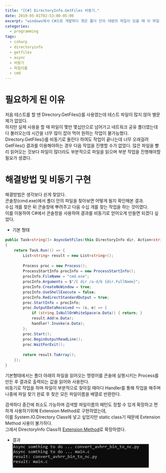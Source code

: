```yaml
---
title: "[C#] DirectoryInfo.GetFiles 비동기."
date: 2019-05-01T02:53:00-05:00
excerpt: "windows에서 C#으로 개발하다 겪은 폴더 안의 대량의 파일이 있을 때 이 파일 이름들을 읽어오다 생긴 문제와 대량의 파일 이름을 읽으면서 비동기로 작업을 할 수 있게 해결한 방법에 대하여 작성."
categories:
  - programming
tags:
  - csharp
  - directoryinfo
  - getfiles
  - async
  - 비동기
  - 파일이름
  - cmd
---  
```

  
# 필요하게 된 이유  
  
처음 테스트를 할 땐 Directory.GetFiles()를 사용였는데 테스트 파일이 많지 않아 별문제가 없었다.  
하지만 실제 사용을 할 때 파일이 몇만 몇십만으로 넘어가고 네트워크 공유 폴더였는데 다 불러오는데 시간을 너무 많이 잡아 먹어 원하는 작업이 불가능했다.  
Directory.GetFiles()를 비동기로 돌린다 하여도 작업이 끝나는데 너무 오래걸려 GetFiles() 결과를 이용해야하는 경우 다음 작업을 진행할 수가 없었다. 
많은 파일을 빨리 읽어오는 것보다 파일이 많더라도 부분적으로 파일을 읽으며 부분 작업을 진행해야할 필요가 생겼다.  
  
# 해결방법 및 비동기 구현  
  
해결방법은 생각보다 쉰게 찾았다.  
콘솔창(cmd.exe)에서 폴더 안의 파일을 찾아보면 어떻게 될지 확인해본 결과.  
수십 개를 찾은 뒤 콘솔창에 뿌려주고 다음 수십 개를 찾는 작업을 하는 것이였다.  
이를 이용하여 C#에서 콘솔창을 사용하여 결과를 비동기로 얻어오게 만들면 되겠다 싶었다.  
  
* 기본 형태  
``` c#
public Task<string[]> AsyncGetFiles(this DirectoryInfo dir, Action<string> handler)
{
	return Task.Run(() => {
		List<string> result = new List<string>();

		Process proc = new Process();
		ProcessStartInfo procInfo = new ProcessStartInfo();
		procInfo.FileName = "cmd.exe";
		procInfo.Arguments = $"/C dir /a-d/b {dir.FullName}";
		procInfo.CreateNoWindow = true;
		procInfo.UseShellExecute = false;
		procInfo.RedirectStandardOutput = true;
		proc.StartInfo = procInfo;
		proc.OutputDataReceived += (s, e) => {
			if (string.IsNullOrWhiteSpace(e.Data)) { return; }
			result.Add(e.Data);
			handler?.Invoke(e.Data);
		};
		proc.Start();
		proc.BeginOutputReadLine();
		proc.WaitForExit();

		return result.ToArray();
	});
}
```  
기본형태에서는 폴더 아래의 파일을 읽어오는 명령어를 콘솔에 실행시키는 Process를 만든 후 결과로 출력되는 값을 읽어와 사용한다.  
비동기로 작업을 하며 파일이 부분적으로 찾아질 때마다 Handler를 통해 작업을 해주며 나중에 파일 찾기 완료 후 찾은 모든 파일이름을 배열로 반환한다.  
  
검색하다 중간에 취소도 가능하며 검색할 파일이름의 패턴도 정할 수 있게 확장하고 편하게 사용하기위해 Extension Method로 구현하였는데,  
이를 System.IO.Directory Class에 넣고 싶었지만 static class기 때문에 Extension Method 사용이 불가하다.  
그래서 DirectoryInfo Class의 [Extension Method](https://github.com/baejun-k/AsyncGetFiles/blob/master/AsyncGetFiles/DirectoryInfoExtensionClass.cs)로 확장하였다.  
  
* 결과  
![결과](/assets/images/asyncgetfilescapture.PNG)  
